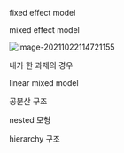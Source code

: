 fixed effect model

mixed effect model

![image-20211022114721155](img/image-20211022114721155.png)



내가 한 과제의 경우 

linear mixed model

공분산 구조

nested 모형

hierarchy 구조

        